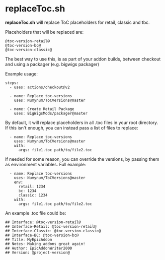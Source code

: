 # replaceToc.sh

__replaceToc.sh__ will replace ToC placeholders for retail, classic and tbc.

Placeholders that will be replaced are:
    
    @toc-version-retail@
    @toc-version-bc@
    @toc-version-classic@

The best way to use this, is as part of your addon builds, between checkout and using a packager (e.g. bigwigs packager)

Example usage:

    steps:
      - uses: actions/checkout@v2

      - name: Replace toc-versions
        uses: Numynum/ToCVersions@master

      - name: Create Retail Package
        uses: BigWigsMods/packager@master

By default, it will replace placeholders in all .toc files in your root directory.
If this isn't enough, you can instead pass a list of files to replace:

      - name: Replace toc-versions
        uses: Numynum/ToCVersions@master
        with:
          args: file1.toc path/to/file2.toc

If needed for some reason, you can override the versions, by passing them as environment variables.
Full example:

      - name: Replace toc-versions
        uses: Numynum/ToCVersions@master
        env:
          retail: 1234
          bc: 1234
          classic: 1234
        with:
          args: file1.toc path/to/file2.toc

An example .toc file could be:

    ## Interface: @toc-version-retail@
    ## Interface-Retail: @toc-version-retail@
    ## Interface-Classic: @toc-version-classic@
    ## Interface-BC: @toc-version-bc@
    ## Title: MyEpicAddon
    ## Notes: Making addons great again!
    ## Author: EpicAddonWriter2000
    ## Version: @project-version@
